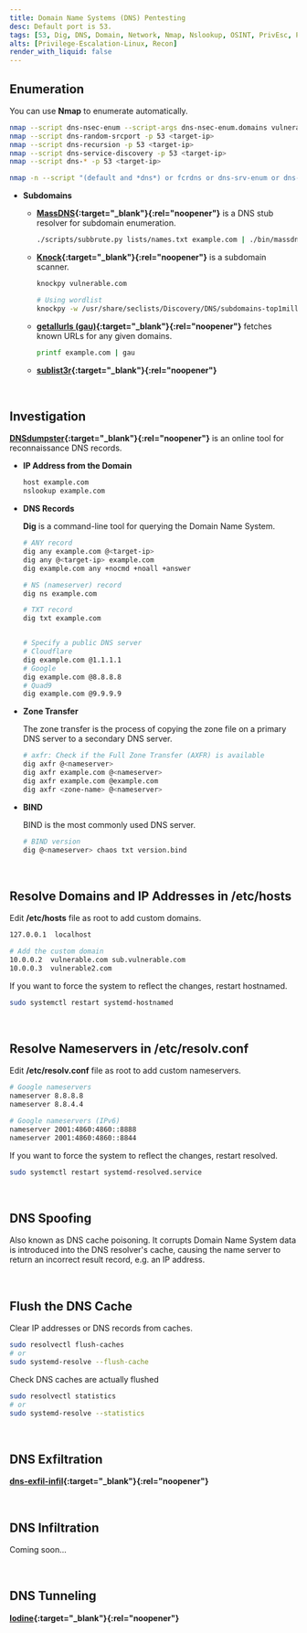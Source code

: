 ```yaml
---
title: Domain Name Systems (DNS) Pentesting
desc: Default port is 53.
tags: [53, Dig, DNS, Domain, Network, Nmap, Nslookup, OSINT, PrivEsc, Privilege, Recon]
alts: [Privilege-Escalation-Linux, Recon]
render_with_liquid: false
---
```


## Enumeration

You can use **Nmap** to enumerate automatically.

```sh
nmap --script dns-nsec-enum --script-args dns-nsec-enum.domains vulnerable.com -p 53 <target-ip>
nmap --script dns-random-srcport -p 53 <target-ip>
nmap --script dns-recursion -p 53 <target-ip>
nmap --script dns-service-discovery -p 53 <target-ip>
nmap --script dns-* -p 53 <target-ip>

nmap -n --script "(default and *dns*) or fcrdns or dns-srv-enum or dns-random-txid or dns-random-srcport" <target-ip>
```

- **Subdomains**

    - **[MassDNS](https://github.com/blechschmidt/massdns){:target="_blank"}{:rel="noopener"}** is a DNS stub resolver for subdomain enumeration.

        ```sh
        ./scripts/subbrute.py lists/names.txt example.com | ./bin/massdns -r lists/resolvers.txt -t A -o S > results.txt
        ```

    - **[Knock](https://github.com/guelfoweb/knock){:target="_blank"}{:rel="noopener"}** is a subdomain scanner.

        ```sh
        knockpy vulnerable.com

        # Using wordlist
        knockpy -w /usr/share/seclists/Discovery/DNS/subdomains-top1million-5000.txt vulnerable.com
        ```

    - **[getallurls (gau)](https://github.com/lc/gau){:target="_blank"}{:rel="noopener"}** fetches known URLs for any given domains.

        ```sh
        printf example.com | gau
        ```

    - **[sublist3r](https://github.com/aboul3la/Sublist3r){:target="_blank"}{:rel="noopener"}**

<br />

## Investigation

**[DNSdumpster](https://dnsdumpster.com/){:target="_blank"}{:rel="noopener"}** is an online tool for reconnaissance DNS records.

- **IP Address from the Domain**

    ```sh
    host example.com
    nslookup example.com
    ```

- **DNS Records**

    **Dig** is a command-line tool for querying the Domain Name System.

    ```sh
    # ANY record
    dig any example.com @<target-ip>
    dig any @<target-ip> example.com
    dig example.com any +nocmd +noall +answer

    # NS (nameserver) record
    dig ns example.com

    # TXT record
    dig txt example.com


    # Specify a public DNS server
    # Cloudflare
    dig example.com @1.1.1.1
    # Google
    dig example.com @8.8.8.8
    # Quad9
    dig example.com @9.9.9.9
    ```

- **Zone Transfer**

    The zone transfer is the process of copying the zone file on a primary DNS server to a secondary DNS server.

    ```sh
    # axfr: Check if the Full Zone Transfer (AXFR) is available
    dig axfr @<nameserver>
    dig axfr example.com @<nameserver>
    dig axfr example.com @example.com
    dig axfr <zone-name> @<nameserver>
    ```

- **BIND**

    BIND is the most commonly used DNS server.

    ```bash
    # BIND version
    dig @<nameserver> chaos txt version.bind
    ```

<br />

## Resolve Domains and IP Addresses in /etc/hosts

Edit **/etc/hosts** file as root to add custom domains.  

```sh
127.0.0.1  localhost

# Add the custom domain
10.0.0.2  vulnerable.com sub.vulnerable.com
10.0.0.3  vulnerable2.com
```

If you want to force the system to reflect the changes, restart hostnamed.

```sh
sudo systemctl restart systemd-hostnamed
```

<br />

## Resolve Nameservers in /etc/resolv.conf

Edit **/etc/resolv.conf** file as root to add custom nameservers.

```sh
# Google nameservers
nameserver 8.8.8.8
nameserver 8.8.4.4

# Google nameservers (IPv6)
nameserver 2001:4860:4860::8888
nameserver 2001:4860:4860::8844
```

If you want to force the system to reflect the changes, restart resolved.

```sh
sudo systemctl restart systemd-resolved.service
```

<br />

## DNS Spoofing

Also known as DNS cache poisoning. It corrupts Domain Name System data is introduced into the DNS resolver's cache, causing the name server to return an incorrect result record, e.g. an IP address.  

<br />

## Flush the DNS Cache

Clear IP addresses or DNS records from caches.

```sh
sudo resolvectl flush-caches
# or
sudo systemd-resolve --flush-cache
```

Check DNS caches are actually flushed

```sh
sudo resolvectl statistics
# or
sudo systemd-resolve --statistics
```

<br />

## DNS Exfiltration

**[dns-exfil-infil](https://github.com/kleosdc/dns-exfil-infil){:target="_blank"}{:rel="noopener"}**

<br />

## DNS Infiltration

Coming soon...

<br />

## DNS Tunneling

**[Iodine](https://github.com/yarrick/iodine){:target="_blank"}{:rel="noopener"}**
